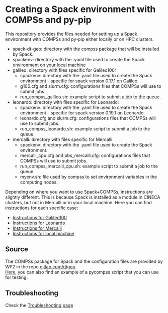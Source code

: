 # Creating a Spack environment with COMPSs and py-pip
This repository provides the files needed for setting up a Spack environment with COMPSs and py-pip either locally or on HPC clusters.
- spack-dt-geo: directory with the compss package that will be installed by Spack.
- spackenv: directory with the .yaml file used to create the Spack environment on your local machine
- galileo: directory with files specific for Galileo100:
   - spackenv: directory with the .yaml file used to create the Spack environment - specific for spack version 0.17.1 on Galileo.
   - g100.cfg and slurm.cfg: configurations files that COMPSs will use to submit jobs.
   - run_compss_galileo.sh: example script to submit a job to the queue.
- leonardo: directory with files specific for Leonardo:
   - spackenv: directory with the .yaml file used to create the Spack environment - specific for spack version 0.19.1 on Leonardo.
   - leonardo.cfg and slurm.cfg: configurations files that COMPSs will use to submit jobs.
   - run_compss_leonardo.sh: example script to submit a job to the queue.
- mercalli: directory with files specific for Mercalli:
   - spackenv: directory with the .yaml file used to create the Spack environment.
   - mercalli_cpu.cfg and pbs_mercalli.cfg: configurations files that COMPSs will use to submit jobs.
   - run_compss_mercalli_cpu.sh: example script to submit a job to the queue.
   - myenv.sh: file used by compss to set environment variables in the computing nodes.

Depending on where you want to use Spack+COMPSs, instructions are slightly different. This is because Spack is installed as a module in CINECA clusters, but not in Mercalli or in your local machine. Here you can find instructions for each specific case:   
- [Instructions for Galileo100](https://dtgeoeu-wp6-tsunamis.github.io/dt-geo-wp6-docs/spack-and-compss/galileo/)
- [Instructions for Leonardo](https://dtgeoeu-wp6-tsunamis.github.io/dt-geo-wp6-docs/spack-and-compss/leonardo/)
- [Instructions for Mercalli](https://dtgeoeu-wp6-tsunamis.github.io/dt-geo-wp6-docs/spack-and-compss/mercalli/)
- [Instructions for local machine](https://dtgeoeu-wp6-tsunamis.github.io/dt-geo-wp6-docs/spack-and-compss/local/)

## Source
The COMPSs package for Spack and the configuration files are provided by WP2 in the repo [gitlab.com/dtgeo](https://gitlab.com/dtgeo).   
[Here](https://gitlab.com/dtgeo/workflow-registry/-/tree/main/example_workflow/matmul?ref_type=heads), you can also find an example of a pycompss script that you can use for testing. 

## Troubleshooting
Check the [Troubleshooting page](https://dtgeoeu-wp6-tsunamis.github.io/dt-geo-wp6-docs/spack-and-compss/troubleshooting/)
